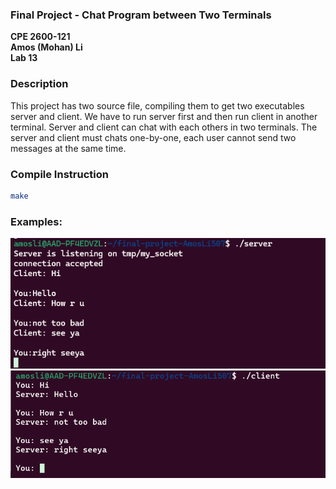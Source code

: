 ### **Final Project - Chat Program between Two Terminals**
**CPE 2600-121**  
**Amos (Mohan) Li**  
**Lab 13**

  
### **Description**
This project has two source file, compiling them to get two executables server and client. We have to run server first and then run client in another terminal. Server and client can chat with each others in two terminals.
The server and client must chats one-by-one, each user cannot send two messages at the same time.

### Compile Instruction
```bash
make
```
### **Examples:**
  ![Image Description](image1.png)
  ![Image Description](image2.png)
